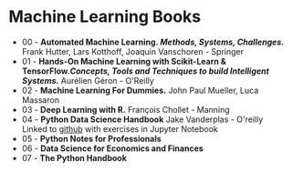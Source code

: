 # Machine Learning Books

<ul>
 <li>00 - <b>Automated Machine Learning.<i> Methods, Systems, Challenges</i>.</b> Frank Hutter, Lars Kotthoff, Joaquin Vanschoren - Springer</li>
  <li>01 - <b>Hands-On Machine Learning with Scikit-Learn & TensorFlow.<i>Concepts, Tools and Techniques to build Intelligent Systems</i>.</b> Aurélien Géron - O'Reilly</li>
  <li>02 - <b>Machine Learning For Dummies.</b> John Paul Mueller, Luca Massaron </li>
  <li>03 - <b>Deep Learning with R.</b> François Chollet - Manning </li>
  <li>04 - <b>Python Data Science Handbook</b> Jake Vanderplas - O'reilly <br>
    Linked to <a href="https://github.com/jakevdp/PythonDataScienceHandbook" target="_blank">github</a> with exercises in Jupyter Notebook</li>
  <li>05 - <b>Python Notes for Professionals</b></li>
  <li>06 - <b>Data Science for Economics and Finances</b></li>
  <li>07 - <b>The Python Handbook</b></li>
</ul>
